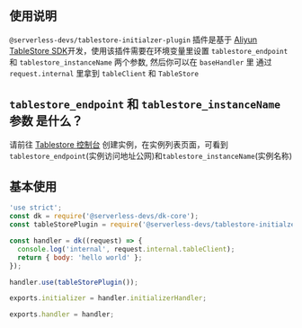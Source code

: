 ## 使用说明

`@serverless-devs/tablestore-initialzer-plugin` 插件是基于 [Aliyun TableStore SDK](https://github.com/aliyun/aliyun-tablestore-nodejs-sdk)开发，使用该插件需要在环境变量里设置 `tablestore_endpoint` 和 `tablestore_instanceName` 两个参数, 然后你可以在 `baseHandler` 里 通过 `request.internal` 里拿到 `tableClient` 和 `TableStore`

## `tablestore_endpoint` 和 `tablestore_instanceName` 参数 是什么？

请前往 [Tablestore 控制台](https://otsnext.console.aliyun.com/) 创建实例，在实例列表页面，可看到 `tablestore_endpoint`(实例访问地址公网)和`tablestore_instanceName`(实例名称)

## 基本使用

```javascript
'use strict';
const dk = require('@serverless-devs/dk-core');
const tableStorePlugin = require('@serverless-devs/tablestore-initialzer-plugin');

const handler = dk((request) => {
  console.log('internal', request.internal.tableClient);
  return { body: 'hello world' };
});

handler.use(tableStorePlugin());

exports.initializer = handler.initializerHandler;

exports.handler = handler;
```
